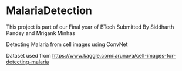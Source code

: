 # MalariaDetection
This project is part of our Final year of BTech
Submitted By Siddharth Pandey and Mrigank Minhas 

Detecting Malaria from cell images using ConvNet


Dataset used from https://www.kaggle.com/iarunava/cell-images-for-detecting-malaria
